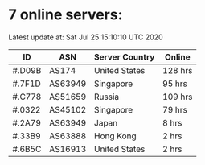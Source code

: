 # 7 online servers:

Latest update at: Sat Jul 25 15:10:10 UTC 2020

| ID | ASN | Server Country | Online |
| -- | --- | -------------- | ------ |
| #.D09B | AS174 | United States | 128 hrs |
| #.7F1D | AS63949 | Singapore | 95 hrs |
| #.C778 | AS51659 | Russia | 109 hrs |
| #.0322 | AS45102 | Singapore | 79 hrs |
| #.2A79 | AS63949 | Japan | 8 hrs |
| #.33B9 | AS63888 | Hong Kong | 2 hrs |
| #.6B5C | AS16913 | United States | 2 hrs |

